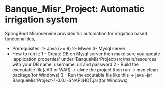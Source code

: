 # Banque_Misr_Project: Automatic irrigation system
SpringBoot Microservice provides full automation for irrigation based functionalities,
* Prerequisites:
  1- Java (>= 8)
  2- Maven
  3- Mysql server
* How to run it:
  1 - Create DB on Mysql server then make sure you update 'application.properties' under 'BanqueMisrProject/src/main/resources' with your DB name, username, url and password
  2 - Build the executable file(JAR or WAR) -> clone the project then run -> mvn clean package(for Windows)
  3 - Run the excutable file like this -> java -jar BanqueMisrProject-1-0.0.1-SNAPSHOT.jar(for Windows)
